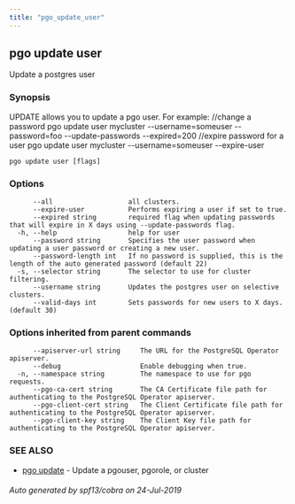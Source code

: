 ```yaml
---
title: "pgo_update_user"
---
```

## pgo update user

Update a postgres user

### Synopsis

UPDATE allows you to update a pgo user. For example:
		//change a password
		pgo update user mycluster --username=someuser --password=foo --update-passwords --expired=200
		//expire password for a user
		pgo update user mycluster --username=someuser --expire-user

```
pgo update user [flags]
```

### Options

```
      --all                   all clusters.
      --expire-user           Performs expiring a user if set to true.
      --expired string        required flag when updating passwords that will expire in X days using --update-passwords flag.
  -h, --help                  help for user
      --password string       Specifies the user password when updating a user password or creating a new user.
      --password-length int   If no password is supplied, this is the length of the auto generated password (default 22)
  -s, --selector string       The selector to use for cluster filtering.
      --username string       Updates the postgres user on selective clusters.
      --valid-days int        Sets passwords for new users to X days. (default 30)
```

### Options inherited from parent commands

```
      --apiserver-url string     The URL for the PostgreSQL Operator apiserver.
      --debug                    Enable debugging when true.
  -n, --namespace string         The namespace to use for pgo requests.
      --pgo-ca-cert string       The CA Certificate file path for authenticating to the PostgreSQL Operator apiserver.
      --pgo-client-cert string   The Client Certificate file path for authenticating to the PostgreSQL Operator apiserver.
      --pgo-client-key string    The Client Key file path for authenticating to the PostgreSQL Operator apiserver.
```

### SEE ALSO

* [pgo update](/operatorcli/cli/pgo_update/)	 - Update a pgouser, pgorole, or cluster

###### Auto generated by spf13/cobra on 24-Jul-2019
